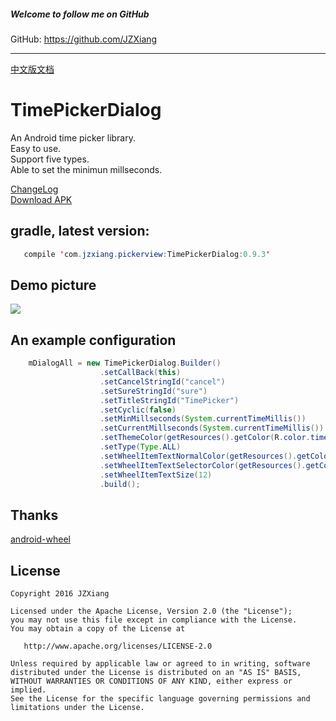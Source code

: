 ##### Welcome to follow me on GitHub
GitHub: https://github.com/JZXiang

---

[中文版文档](https://github.com/JZXiang/TimePickerDialog/blob/master/README-cn.md)
# TimePickerDialog
An Android time picker library.  
Easy to use.  
Support five types.   
Able to set the minimun millseconds. 

[ChangeLog](https://github.com/JZXiang/TimePickerDialog/blob/master/change_log.md)  
[Download APK](https://github.com/JZXiang/PickerView/raw/master/sample-debug.apk)

## gradle, latest version:
```java
   compile 'com.jzxiang.pickerview:TimePickerDialog:0.9.3'
```
## Demo picture
![](https://github.com/JZXiang/PickerView/raw/master/preview/timepickerdialog_demo.gif)

## An example configuration
```java
    mDialogAll = new TimePickerDialog.Builder()
                    .setCallBack(this)
                    .setCancelStringId("cancel")
                    .setSureStringId("sure")
                    .setTitleStringId("TimePicker")
                    .setCyclic(false)
                    .setMinMillseconds(System.currentTimeMillis())
                    .setCurrentMillseconds(System.currentTimeMillis())
                    .setThemeColor(getResources().getColor(R.color.timepicker_dialog_bg))
                    .setType(Type.ALL)
                    .setWheelItemTextNormalColor(getResources().getColor(R.color.timetimepicker_default_text_color))
                    .setWheelItemTextSelectorColor(getResources().getColor(R.color.timepicker_toolbar_bg))
                    .setWheelItemTextSize(12)
                    .build();
```
## Thanks
[android-wheel](https://github.com/maarek/android-wheel)

License
-------

    Copyright 2016 JZXiang

    Licensed under the Apache License, Version 2.0 (the "License");
    you may not use this file except in compliance with the License.
    You may obtain a copy of the License at

       http://www.apache.org/licenses/LICENSE-2.0

    Unless required by applicable law or agreed to in writing, software
    distributed under the License is distributed on an "AS IS" BASIS,
    WITHOUT WARRANTIES OR CONDITIONS OF ANY KIND, either express or implied.
    See the License for the specific language governing permissions and
    limitations under the License.

